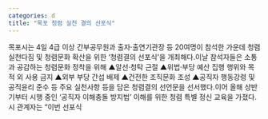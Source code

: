```yaml
---
categories: d
title: "목포 청렴 실천 결의 선포식"
---
```

목포시는 4일 4급 이상 간부공무원과 출자·출연기관장 등 20여명이 참석한 가운데 청렴실천다짐 및 청렴문화 확산을 위한 ‘청렴결의 선포식’을 개최해다.이날 참석자들은 소통과 공감하는 청렴문화 정착을 위해 ▲알선·청탁 근절 ▲위법·부당 예산 집행 행위와 목적 외 사용 금지 ▲외부 부당 간섭 배제 ▲건전한 조직문화 조성 ▲공직자 행동강령 및 공직윤리 준수 등 주요 실천사항 등을 담은 청렴결의 선언문을 선서했다.이어 올해 상반기부터 시행 중인 ‘공직자 이해충돌 방지법’ 이해를 위한 청렴 특별 정신 교육을 가졌다.시 관계자는 “이번 선포식